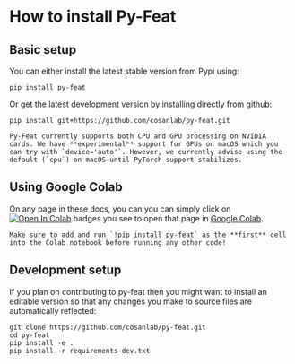 # How to install Py-Feat

## Basic setup
You can either install the latest stable version from Pypi using:

```
pip install py-feat
```

Or get the latest development version by installing directly from github:

```
pip install git+https://github.com/cosanlab/py-feat.git
```

```{note}
Py-Feat currently supports both CPU and GPU processing on NVIDIA cards. We have **experimental** support for GPUs on macOS which you can try with `device='auto'`. However, we currently advise using the default (`cpu`) on macOS until PyTorch support stabilizes.
```

## Using Google Colab
On any page in these docs, you can you can simply click on [![Open In Colab](https://colab.research.google.com/assets/colab-badge.svg)]() badges you see to open that page in [Google Colab](http://colab.research.google.com/).
```{note}
Make sure to add and run `!pip install py-feat` as the **first** cell into the Colab notebook before running any other code! 
```

## Development setup

If you plan on contributing to py-feat then you might want to install an editable version so that any changes you make to source files are automatically reflected:

```
git clone https://github.com/cosanlab/py-feat.git  
cd py-feat 
pip install -e .
pip install -r requirements-dev.txt
```
